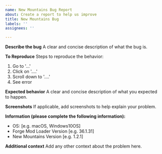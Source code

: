 ```yaml
---
name: New Mountains Bug Report
about: Create a report to help us improve
title: New Mountains Bug
labels: ''
assignees: ''

---
```


**Describe the bug**
A clear and concise description of what the bug is.

**To Reproduce**
Steps to reproduce the behavior:
1. Go to '...'
2. Click on '....'
3. Scroll down to '....'
4. See error

**Expected behavior**
A clear and concise description of what you expected to happen.

**Screenshots**
If applicable, add screenshots to help explain your problem.

**Information (please complete the following information):**
 - OS: [e.g. macOS, Windows10OS]
 - Forge Mod Loader Version [e.g. 36.1.31]
 -  New Mountains Version [e.g. 1.2.1]

**Additional context**
Add any other context about the problem here.
